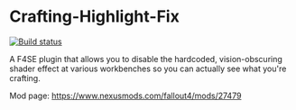 # Crafting-Highlight-Fix
[![Build status](https://ci.appveyor.com/api/projects/status/github/reg2k/Crafting-Highlight-Fix?branch=master&svg=true)](https://ci.appveyor.com/project/reg2k/Crafting-Highlight-Fix)

A F4SE plugin that allows you to disable the hardcoded, vision-obscuring shader effect at various workbenches so you can actually see what you're crafting.

Mod page: https://www.nexusmods.com/fallout4/mods/27479